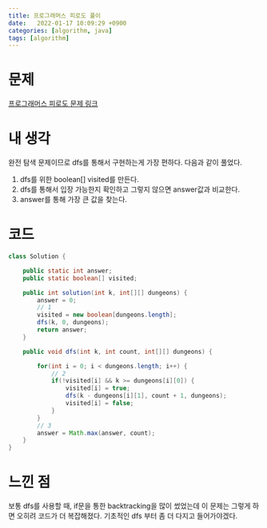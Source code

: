 ```yaml
---
title: 프로그래머스 피로도 풀이
date:   2022-01-17 10:09:29 +0900
categories: [algorithm, java]
tags: [algorithm]
---
```


# 문제
[프로그래머스 피로도 문제 링크](https://programmers.co.kr/learn/courses/30/lessons/87946)

# 내 생각
완전 탐색 문제이므로 dfs를 통해서 구현하는게 가장 편하다. 다음과 같이 풀었다.
1. dfs를 위한 boolean[] visited를 만든다.
2. dfs를 통해서 입장 가능한지 확인하고 그렇지 않으면 answer값과 비교한다.
3. answer를 통해 가장 큰 값을 찾는다.

# 코드
```java
class Solution {

    public static int answer;
    public static boolean[] visited;

    public int solution(int k, int[][] dungeons) {
        answer = 0;
        // 1
        visited = new boolean[dungeons.length];
        dfs(k, 0, dungeons);
        return answer;
    }

    public void dfs(int k, int count, int[][] dungeons) {

        for(int i = 0; i < dungeons.length; i++) {
            // 2
            if(!visited[i] && k >= dungeons[i][0]) {
                visited[i] = true;
                dfs(k - dungeons[i][1], count + 1, dungeons);
                visited[i] = false;
            }
        }
        // 3
        answer = Math.max(answer, count);
    }
}
```
# 느낀 점
보통 dfs를 사용할 때, if문을 통한 backtracking을 많이 썼었는데 이 문제는 그렇게
하면 오히려 코드가 더 복잡해졌다. 기초적인 dfs 부터 좀 더 다지고 들어가야겠다.
